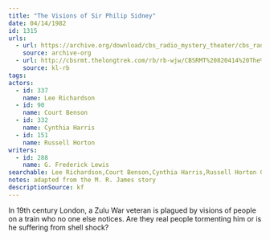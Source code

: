 ```yaml
---
title: "The Visions of Sir Philip Sidney"
date: 04/14/1982
id: 1315
urls: 
  - url: https://archive.org/download/cbs_radio_mystery_theater/cbs_radio_mystery_theater-1301-1350.zip/cbs_radio_mystery_theater-1301-1350%2Fcbsrmt_1315_visions_of_sir_philip_sydney.mp3
    source: archive-org
  - url: http://cbsrmt.thelongtrek.com/rb/rb-wjw/CBSRMT%20820414%20The%20Visions%20of%20Sir%20Philip%20Sidney_wjw.mp3
    source: kl-rb
tags: 
actors:  
  - id: 337
    name: Lee Richardson  
  - id: 90
    name: Court Benson  
  - id: 332
    name: Cynthia Harris  
  - id: 151
    name: Russell Horton
writers:  
  - id: 288
    name: G. Frederick Lewis
searchable: Lee Richardson,Court Benson,Cynthia Harris,Russell Horton G. Frederick Lewis
notes: adapted from the M. R. James story
descriptionSource: kf
---
```

In 19th century London, a Zulu War veteran is plagued by visions of people on a train who no one else notices. Are they real people tormenting him or is he suffering from shell shock?